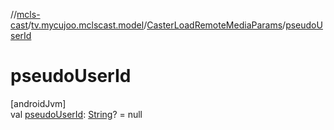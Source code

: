 //[mcls-cast](../../../index.md)/[tv.mycujoo.mclscast.model](../index.md)/[CasterLoadRemoteMediaParams](index.md)/[pseudoUserId](pseudo-user-id.md)

# pseudoUserId

[androidJvm]\
val [pseudoUserId](pseudo-user-id.md): [String](https://kotlinlang.org/api/latest/jvm/stdlib/kotlin/-string/index.html)? = null
